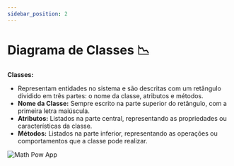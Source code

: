 ```yaml
---
sidebar_position: 2
---
```


# Diagrama de Classes 📉

**Classes:**

- Representam entidades no sistema e são descritas com um retângulo dividido em três partes: o nome da classe, atributos e métodos.
- **Nome da Classe:** Sempre escrito na parte superior do retângulo, com a primeira letra maiúscula.
- **Atributos:** Listados na parte central, representando as propriedades ou características da classe.
- **Métodos:** Listados na parte inferior, representando as operações ou comportamentos que a classe pode realizar.


![Math Pow App](https://github.com/user-attachments/assets/e992bc1d-ecf9-47b2-b426-ae7e90e33d5b)


